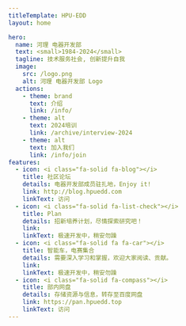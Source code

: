 ```yaml
---
titleTemplate: HPU-EDD
layout: home

hero:
  name: 河理 电器开发部
  text: <small>1984-2024</small>
  tagline: 技术服务社会, 创新提升自我
  image:
    src: /logo.png
    alt: 河理 电器开发部 Logo 
  actions:
    - theme: brand
      text: 介绍
      link: /info/
    - theme: alt
      text: 2024培训
      link: /archive/interview-2024
    - theme: alt
      text: 加入我们
      link: /info/join
features:
  - icon: <i class="fa-solid fa-blog"></i>
    title: 社区论坛
    details: 电器开发部成员驻扎地，Enjoy it!
    link: http://blog.hpuedd.com
    linkText: 访问
  - icon: <i class="fa-solid fa-list-check"></i>
    title: Plan
    details: 招新培养计划，尽情探索研究吧！
    link: 
    linkText: 极速开发中，稍安勿躁
  - icon: <i class="fa-solid fa fa-car"></i>
    title: 智能车，电赛集合
    details: 需要深入学习和掌握，欢迎大家阅读、贡献。
    link: 
    linkText: 极速开发中，稍安勿躁
  - icon: <i class="fa-solid fa-compass"></i>
    title: 部内网盘
    details: 存储资源与信息，转存至百度网盘
    link: https://pan.hpuedd.top
    linkText: 访问
---
```

